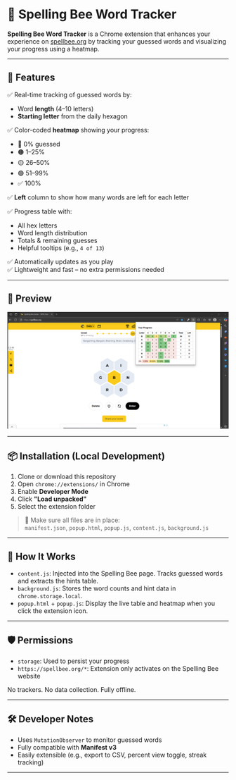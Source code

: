 # 🐝 Spelling Bee Word Tracker 

**Spelling Bee Word Tracker** is a Chrome extension that enhances your experience on [spellbee.org](https://spellbee.org) by tracking your guessed words and visualizing your progress using a heatmap.

---

## 🚀 Features

✅ Real-time tracking of guessed words by:
- Word **length** (4–10 letters)  
- **Starting letter** from the daily hexagon

✅ Color-coded **heatmap** showing your progress:
- 🔴 0% guessed
- 🟠 1–25%
- 🟡 26–50%
- 🟢 51–99%
- ✅ 100%

✅ **Left** column to show how many words are left for each letter

✅ Progress table with:
- All hex letters
- Word length distribution
- Totals & remaining guesses
- Helpful tooltips (e.g., `4 of 13`)

✅ Automatically updates as you play  
✅ Lightweight and fast – no extra permissions needed

---

## 📸 Preview

![preview](preview.png) 

---

## 📦 Installation (Local Development)

1. Clone or download this repository  
2. Open `chrome://extensions/` in Chrome  
3. Enable **Developer Mode** 
4. Click **"Load unpacked"**  
5. Select the extension folder 

> 🎯 Make sure all files are in place:  
> `manifest.json`, `popup.html`, `popup.js`, `content.js`, `background.js`

---

## 🧠 How It Works

- `content.js`: Injected into the Spelling Bee page. Tracks guessed words and extracts the hints table.
- `background.js`: Stores the word counts and hint data in `chrome.storage.local`.
- `popup.html` + `popup.js`: Display the live table and heatmap when you click the extension icon.

---

## 🛡 Permissions

- `storage`: Used to persist your progress
- `https://spellbee.org/*`: Extension only activates on the Spelling Bee website

No trackers. No data collection. Fully offline.

---

## 🛠 Developer Notes

- Uses `MutationObserver` to monitor guessed words
- Fully compatible with **Manifest v3**
- Easily extensible (e.g., export to CSV, percent view toggle, streak tracking)

---






